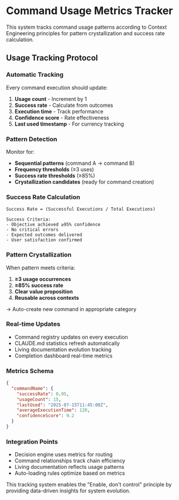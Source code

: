 # Command Usage Metrics Tracker

This system tracks command usage patterns according to Context Engineering principles for pattern crystallization and success rate calculation.

## Usage Tracking Protocol

### **Automatic Tracking**
Every command execution should update:
1. **Usage count** - Increment by 1
2. **Success rate** - Calculate from outcomes  
3. **Execution time** - Track performance
4. **Confidence score** - Rate effectiveness
5. **Last used timestamp** - For currency tracking

### **Pattern Detection** 
Monitor for:
- **Sequential patterns** (command A → command B)
- **Frequency thresholds** (≥3 uses)
- **Success rate thresholds** (≥85%)
- **Crystallization candidates** (ready for command creation)

### **Success Rate Calculation**
```
Success Rate = (Successful Executions / Total Executions)

Success Criteria:
- Objective achieved ≥95% confidence
- No critical errors
- Expected outcomes delivered
- User satisfaction confirmed
```

### **Pattern Crystallization**
When pattern meets criteria:
1. **≥3 usage occurrences**
2. **≥85% success rate**
3. **Clear value proposition**
4. **Reusable across contexts**

→ Auto-create new command in appropriate category

### **Real-time Updates**
- Command registry updates on every execution
- CLAUDE.md statistics refresh automatically  
- Living documentation evolution tracking
- Completion dashboard real-time metrics

### **Metrics Schema**
```json
{
  "commandName": {
    "successRate": 0.95,
    "usageCount": 15,
    "lastUsed": "2025-07-15T11:45:00Z",
    "averageExecutionTime": 120,
    "confidenceScore": 9.2
  }
}
```

### **Integration Points**
- Decision engine uses metrics for routing
- Command relationships track chain efficiency  
- Living documentation reflects usage patterns
- Auto-loading rules optimize based on metrics

This tracking system enables the "Enable, don't control" principle by providing data-driven insights for system evolution.